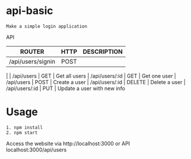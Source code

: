 # api-basic

```
Make a simple login application
```

API

| ROUTER          | HTTP   | DESCRIPTION
| --------------- |:-----: | -----------
| /api/users/signin | POST |
|
| /api/users      | GET    | Get all users
| /api/users/:id  | GET    | Get one user
| /api/users      | POST   | Create a user
| /api/users/:id  | DELETE | Delete a user
| /api/users/:id  | PUT    | Update a user with new info



# Usage

```
1. npm install
2. npm start
```

Access the website via http://localhost:3000 or API localhost:3000/api/users
